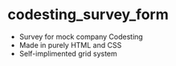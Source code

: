 # codesting_survey_form

* Survey for mock company Codesting
* Made in purely HTML and CSS
* Self-implimented grid system
